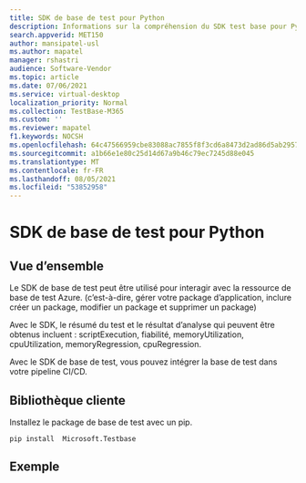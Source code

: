 ```yaml
---
title: SDK de base de test pour Python
description: Informations sur la compréhension du SDK test base pour Python
search.appverid: MET150
author: mansipatel-usl
ms.author: mapatel
manager: rshastri
audience: Software-Vendor
ms.topic: article
ms.date: 07/06/2021
ms.service: virtual-desktop
localization_priority: Normal
ms.collection: TestBase-M365
ms.custom: ''
ms.reviewer: mapatel
f1.keywords: NOCSH
ms.openlocfilehash: 64c47566959cbe83088ac7855f8f3cd6a8473d2ad86d5ab2957fbbdf41d10bf7
ms.sourcegitcommit: a1b66e1e80c25d14d67a9b46c79ec7245d88e045
ms.translationtype: MT
ms.contentlocale: fr-FR
ms.lasthandoff: 08/05/2021
ms.locfileid: "53852958"
---
```

# <a name="test-base-sdk-for-python"></a>SDK de base de test pour Python

## <a name="overview"></a>Vue d’ensemble
Le SDK de base de test peut être utilisé pour interagir avec la ressource de base de test Azure. (c’est-à-dire, gérer votre package d’application, inclure créer un package, modifier un package et supprimer un package)

Avec le SDK, le résumé du test et le résultat d’analyse qui peuvent être obtenus incluent : scriptExecution, fiabilité, memoryUtilization, cpuUtilization, memoryRegression, cpuRegression.

Avec le SDK de base de test, vous pouvez intégrer la base de test dans votre pipeline CI/CD.

## <a name="client-library"></a>Bibliothèque cliente

Installez le package de base de test avec un pip.

~~~
pip install  Microsoft.Testbase
~~~
 
## <a name="example"></a>Exemple
